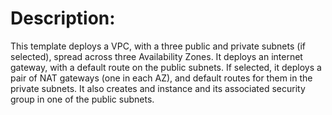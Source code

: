 # Description:  
This template deploys a VPC, with a three public and private subnets (if selected), spread
  across three Availability Zones. It deploys an internet gateway, with a default
  route on the public subnets. If selected, it deploys a pair of NAT gateways (one in each AZ),
  and default routes for them in the private subnets. It also creates and instance and its associated
  security group in one of the public subnets.
